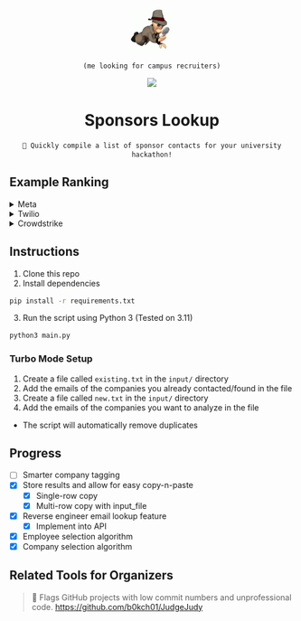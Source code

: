 <div align=center>

<img src="readme/investigate.gif" width=75 height=75>
  
`
(me looking for campus recruiters)
`

<img width="544" src="https://github.com/b0kch01/sponsors-lookup/assets/44041512/3023f46d-52bc-4f1a-bfce-f04342242ce4">



# Sponsors Lookup
  
  ```
🔎 Quickly compile a list of sponsor contacts for your university hackathon!
```



</div>

## Example Ranking
<details>
<summary>Meta</summary>
  
|    | name              | title                     |   quality_score |
|---:|:------------------|:--------------------------|----------------:|
|  0 | Rebecca Ferrara   | Technical Recruiter       |            1070 |
|  1 | Long H            | Sourcing Manager          |            1045 |
|  2 | Kristen J         | Recruiting Leader         |            1040 |
|  3 | Scott Steinhauser | Software Engineer         |            1000 |

</details>

<details>
<summary>Twilio</summary>
  
|    | name                | title                                           |   quality_score |
|---:|:--------------------|:------------------------------------------------|----------------:|
|  0 | Lizzie Siegle       | Developer Evangelist Lll                        |            1500 |
|  1 | Aaron Tran          | Technical Recruiter                             |            1070 |
|  2 | Halley McCormack    | Senior Technical Recruiter III                  |            1060 |
|  3 | Monty Gill          | Senior Talent Partner, R&D Technical Leadership |            1060 |
|  4 | Anthony Spangenberg | Staff Data Analyst, Talent Acquisition          |            1050 |

</details>

<details>
<summary>Crowdstrike</summary>
  
|    | name         | title                                  |   quality_score |
|---:|:-------------|:---------------------------------------|----------------:|
|  0 | Anna Schuh   | University Campus Recruiter            |            1150 |
|  1 | Monica Ipong | Director, Global University Recruiting |            1140 |
|  2 | Larry Young  | Senior Technical Recruiter             |            1060 |
|  3 | Abe Ramos    | Senior Technical Recruiter             |            1060 |
|  4 | Mina Sarshar | Recruiter                              |            1050 |

</details>


## Instructions



1. Clone this repo
2. Install dependencies
```bash
pip install -r requirements.txt
```
3. Run the script using Python 3 (Tested on 3.11)
```bash
python3 main.py
``` 

### Turbo Mode Setup
1. Create a file called `existing.txt` in the `input/` directory
2. Add the emails of the companies you already contacted/found in the file
3. Create a file called `new.txt` in the `input/` directory
4. Add the emails of the companies you want to analyze in the file
 - The script will automatically remove duplicates


## Progress
- [ ] Smarter company tagging
- [X] Store results and allow for easy copy-n-paste
  - [X] Single-row copy
  - [X] Multi-row copy with input_file
- [X] Reverse engineer email lookup feature
  - [X] Implement into API
- [x] Employee selection algorithm
- [x] Company selection algorithm

## Related Tools for Organizers
> 🚩 Flags GitHub projects with low commit numbers and unprofessional code.
> https://github.com/b0kch01/JudgeJudy
